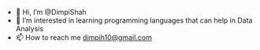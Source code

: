 - 👋 Hi, I’m @DimpiShah
- 👀 I’m interested in learning programming languages that can help in Data Analysis
- 📫 How to reach me dimpih10@gmail.com

<!---
DimpiShah10/DimpiShah10 is a ✨ special ✨ repository because its `README.md` (this file) appears on your GitHub profile.
You can click the Preview link to take a look at your changes.
--->
